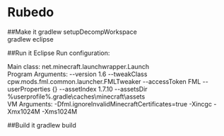 # Rubedo

##Make it
gradlew setupDecompWorkspace  
gradlew eclipse

##Run it
Eclipse Run configuration:

  Main class: net.minecraft.launchwrapper.Launch  
  Program Arguments: --version 1.6 --tweakClass cpw.mods.fml.common.launcher.FMLTweaker --accessToken FML --userProperties {} --assetIndex 1.7.10 --assetsDir %userprofile%\.gradle\caches\minecraft\assets  
  VM Arguments: -Dfml.ignoreInvalidMinecraftCertificates=true -Xincgc -Xmx1024M -Xms1024M

##Build it
gradlew build

